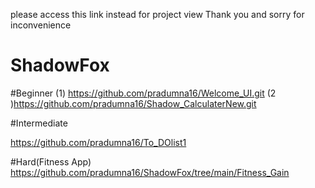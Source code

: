 please access this link instead for project view Thank you and sorry for inconvenience
# ShadowFox
#Beginner
(1) https://github.com/pradumna16/Welcome_UI.git
  (2 )https://github.com/pradumna16/Shadow_CalculaterNew.git

#Intermediate

https://github.com/pradumna16/To_DOlist1


#Hard(Fitness App)
https://github.com/pradumna16/ShadowFox/tree/main/Fitness_Gain
